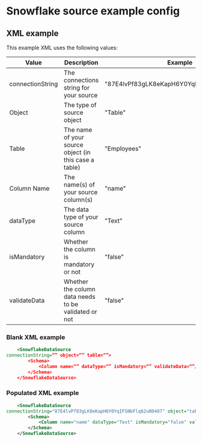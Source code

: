 # Snowflake source example config

## XML example

This example XML uses the following values:

<table><thead><tr><th width="343.2339286910899">Value</th><th width="189">Description</th><th>Example</th></tr></thead><tbody><tr><td>connectionString</td><td>The connections string for your source</td><td>"87E4lvPf83gLK8eKapH6Y0YqIFSNbFlq62uN9487"</td></tr><tr><td>Object</td><td>The type of source object</td><td>"Table"</td></tr><tr><td>Table</td><td>The name of your source object (in this case a table)</td><td>"Employees"</td></tr><tr><td>Column Name</td><td>The name(s) of your source column(s)</td><td>"name"</td></tr><tr><td>dataType</td><td>The data type of your source column</td><td>"Text"</td></tr><tr><td>isMandatory</td><td>Whether the column is mandatory or not</td><td>"false"</td></tr><tr><td>validateData</td><td>Whether the column data needs to be validated or not</td><td>"false"</td></tr></tbody></table>

### Blank XML example

```xml
    <SnowflakeDataSource 
connectionString=“” object=“” table=“”>
        <Schema>
            <Column name=“” dataType=“” isMandatory=“” validateData=“”/>
        </Schema>
    </SnowflakeDataSource>
```

### Populated XML example

```xml
    <SnowflakeDataSource 
connectionString="87E4lvPf83gLK8eKapH6Y0YqIFSNbFlq62uN9487" object="table" table="Employees">
        <Schema>
            <Column name="name" dataType="Text" isMandatory="false" validateData="false"/>
        </Schema>
    </SnowflakeDataSource>
```
